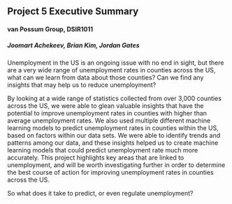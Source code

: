 ## Project 5 Executive Summary
#### van Possum Group, DSIR1011
##### Joomart Achekeev, Brian Kim, Jordan Gates

Unemployment in the US is an ongoing issue with no end in sight, but there are a very wide range of unemployment rates in counties across the US, what can we learn from data about those counties? Can we find any insights that may help us to reduce unemployment?

By looking at a wide range of statistics collected from over 3,000 counties across the US, we were able to glean valuable insights that have the potential to improve unemployment rates in counties with higher than average unemployment rates. We also used multiple different machine learning models to predict unemployment rates in counties within the US, based on factors within our data sets. We were able to identify trends and patterns among our data, and these insights helped us to create machine learning models that could predict unemployment rate much more accurately. This project highlights key areas that are linked to unemployment, and will be worth investigating further in order to determine the best course of action for improving unemployment rates in counties across the US.

So what does it take to predict, or even regulate unemployment?